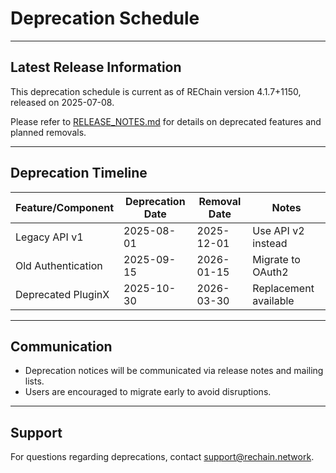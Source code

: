 # Deprecation Schedule

---

## Latest Release Information

This deprecation schedule is current as of REChain version 4.1.7+1150, released on 2025-07-08.

Please refer to [RELEASE_NOTES.md](./RELEASE_NOTES.md) for details on deprecated features and planned removals.

---

## Deprecation Timeline

| Feature/Component | Deprecation Date | Removal Date | Notes |
|-------------------|------------------|--------------|-------|
| Legacy API v1      | 2025-08-01       | 2025-12-01   | Use API v2 instead |
| Old Authentication | 2025-09-15       | 2026-01-15   | Migrate to OAuth2  |
| Deprecated PluginX | 2025-10-30       | 2026-03-30   | Replacement available |

---

## Communication

- Deprecation notices will be communicated via release notes and mailing lists.
- Users are encouraged to migrate early to avoid disruptions.

---

## Support

For questions regarding deprecations, contact support@rechain.network.
